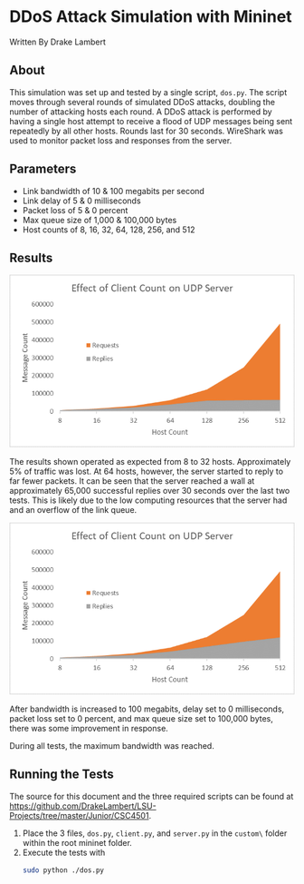 # DDoS Attack Simulation with Mininet

Written By Drake Lambert

## About

This simulation was set up and tested by a single script, ```dos.py```. The script moves through several rounds of simulated DDoS attacks, doubling the number of attacking hosts each round. A DDoS attack is performed by having a single host attempt to receive a flood of UDP messages being sent repeatedly by all other hosts. Rounds last for 30 seconds. WireShark was used to monitor packet loss and responses from the server.

## Parameters

- Link bandwidth of 10 & 100 megabits per second
- Link delay of 5 & 0 milliseconds
- Packet loss of 5 & 0 percent
- Max queue size of 1,000 & 100,000 bytes
- Host counts of 8, 16, 32, 64, 128, 256, and 512 

## Results

![results graph](./project-graph.png "Results Graph")

The results shown operated as expected from 8 to 32 hosts. Approximately 5% of traffic was lost. At 64 hosts, however, the server started to reply to far fewer packets. It can be seen that the server reached a wall at approximately 65,000 successful replies over 30 seconds over the last two tests. This is likely due to the low computing resources that the server had and an overflow of the link queue.

![results graph](./project-graph-2.png "Results Graph")

After bandwidth is increased to 100 megabits, delay set to 0 milliseconds, packet loss set to 0 percent, and max queue size set to 100,000 bytes, there was some improvement in response.

During all tests, the maximum bandwidth was reached.

## Running the Tests

The source for this document and the three required scripts can be found at https://github.com/DrakeLambert/LSU-Projects/tree/master/Junior/CSC4501.

1. Place the 3 files, ```dos.py```, ```client.py```, and ```server.py``` in the ```custom\``` folder within the root mininet folder.
1. Execute the tests with
    ```bash
    sudo python ./dos.py
    ```